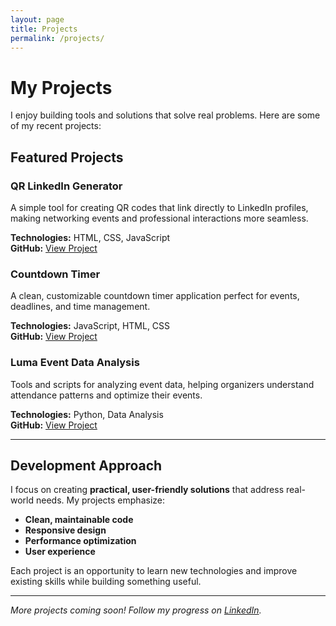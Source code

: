 ```yaml
---
layout: page
title: Projects
permalink: /projects/
---
```


# My Projects

I enjoy building tools and solutions that solve real problems. Here are some of my recent projects:

## Featured Projects

### QR LinkedIn Generator
A simple tool for creating QR codes that link directly to LinkedIn profiles, making networking events and professional interactions more seamless.

**Technologies:** HTML, CSS, JavaScript  
**GitHub:** [View Project](https://github.com/jillmetcalfe/qr-linkedin)

### Countdown Timer
A clean, customizable countdown timer application perfect for events, deadlines, and time management.

**Technologies:** JavaScript, HTML, CSS  
**GitHub:** [View Project](https://github.com/jillmetcalfe/countdown-timer)

### Luma Event Data Analysis
Tools and scripts for analyzing event data, helping organizers understand attendance patterns and optimize their events.

**Technologies:** Python, Data Analysis  
**GitHub:** [View Project](https://github.com/jillmetcalfe/Luma-event-data)

---

## Development Approach

I focus on creating **practical, user-friendly solutions** that address real-world needs. My projects emphasize:

- **Clean, maintainable code**
- **Responsive design**
- **Performance optimization**
- **User experience**

Each project is an opportunity to learn new technologies and improve existing skills while building something useful.

---

*More projects coming soon! Follow my progress on [LinkedIn](https://linkedin.com/in/jillmetcalfe).*
